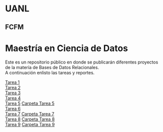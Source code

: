# UANL
## FCFM

# Maestría en Ciencia de Datos

Este es un repositorio público en donde se publicarán diferentes proyectos de la matería de Bases de Datos Relacionales.<br>
A continuación enlisto las tareas y reportes.

[Tarea 1](/Tareas/Tarea_1.md)<br>
[Tarea 2](/Tareas/Tarea_2.md)<br>
[Tarea 3](/Tareas/Tarea_3.md)<br>
[Tarea 4](/Tareas/Tarea%204%20BD%20Customer%20Service.sql)<br>
[Tarea 5](/Tareas/Tarea%205/Tarea_5.md) [Carpeta Tarea 5](/Tareas/Tarea%205/)<br>
[Tarea 6](/Tareas/Tarea_6.md)<br>
[Tarea 7](/Tareas/Tarea%207/Tarea_7.md) [Carpeta Tarea 7](/Tareas/Tarea%207/)<br>
[Tarea 8](/Tareas/Tarea%208/Tarea_8.md) [Carpeta Tarea 8](/Tareas/Tarea%208/)<br>
[Tarea 9](/Tareas/Tarea%209/Tarea_9.md) [Carpeta Tarea 9](/Tareas/Tarea%209/)<br>
